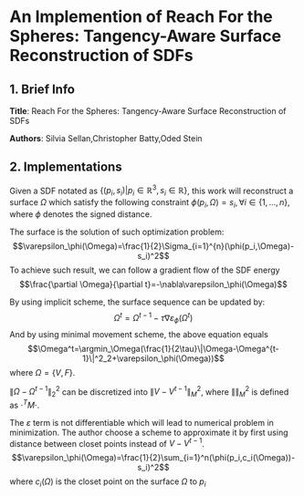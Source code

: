 # An Implemention of Reach For the Spheres: Tangency-Aware Surface Reconstruction of SDFs
## 1. Brief Info
**Title**: Reach For the Spheres: Tangency-Aware Surface Reconstruction of SDFs

**Authors**: Silvia Sellan,Christopher Batty,Oded Stein

## 2. Implementations
Given a SDF notated as $\{(p_i,s_i)|p_i\in \mathbb{R}^3, s_i\in \mathbb{R}\}$, this work will reconstruct a surface $\Omega$ which satisfy the following constraint $\phi(p_i,\Omega)=s_i, \forall i\in\{1,...,n\}$, where $\phi$ denotes the signed distance.

The surface is the solution of such optimization problem:
$$\varepsilon_\phi(\Omega)=\frac{1}{2}\Sigma_{i=1}^{n}(\phi(p_i,\Omega)-s_i)^2$$
To achieve such result, we can follow a gradient flow of the SDF energy
$$\frac{\partial \Omega}{\partial t}=-\nabla\varepsilon_\phi(\Omega)$$

By using implicit scheme, the surface sequence can be updated by:
$$\Omega^t=\Omega^{t-1}-\tau\nabla\varepsilon_\phi(\Omega^t) $$
And by using minimal movement scheme, the above equation equals
$$\Omega^t=\argmin_\Omega(\frac{1}{2\tau}\|\Omega-\Omega^{t-1}\|^2_2+\varepsilon_\phi(\Omega))$$
where $\Omega=\{V,F\}$.

$\|\Omega-\Omega^{t-1}\|^2_2$ can be discretized into $\|V-V^{t-1}\|^2_M$, where $\|\|^2_M$ is defined as $\cdot^TM\cdot$. 

The $\varepsilon$ term is not differentiable which will lead to numerical problem in minimization. The author choose a scheme to approximate it by first using distance between closet points instead of $V-V^{t-1}$.
$$\varepsilon_\phi(\Omega)=\frac{1}{2}\sum_{i=1}^n(\phi(p_i,c_i(\Omega))-s_i)^2$$
where $c_i(\Omega)$ is the closet point on the surface $\Omega$ to $p_i$